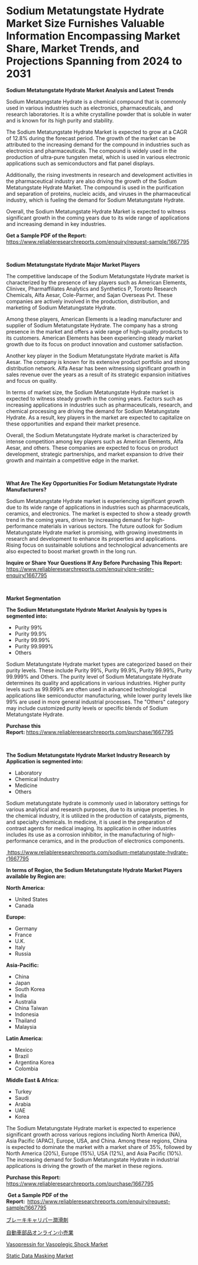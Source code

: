 <p><h1>Sodium Metatungstate Hydrate Market Size Furnishes Valuable Information Encompassing Market Share, Market Trends, and Projections Spanning from 2024 to 2031</h1></p><p><strong>Sodium Metatungstate Hydrate Market Analysis and Latest Trends</strong></p>
<p><p>Sodium Metatungstate Hydrate is a chemical compound that is commonly used in various industries such as electronics, pharmaceuticals, and research laboratories. It is a white crystalline powder that is soluble in water and is known for its high purity and stability.</p><p>The Sodium Metatungstate Hydrate Market is expected to grow at a CAGR of 12.8% during the forecast period. The growth of the market can be attributed to the increasing demand for the compound in industries such as electronics and pharmaceuticals. The compound is widely used in the production of ultra-pure tungsten metal, which is used in various electronic applications such as semiconductors and flat panel displays.</p><p>Additionally, the rising investments in research and development activities in the pharmaceutical industry are also driving the growth of the Sodium Metatungstate Hydrate Market. The compound is used in the purification and separation of proteins, nucleic acids, and viruses in the pharmaceutical industry, which is fueling the demand for Sodium Metatungstate Hydrate.</p><p>Overall, the Sodium Metatungstate Hydrate Market is expected to witness significant growth in the coming years due to its wide range of applications and increasing demand in key industries.</p></p>
<p><strong>Get a Sample PDF of the Report:&nbsp;</strong> <a href="https://www.reliableresearchreports.com/enquiry/request-sample/1667795">https://www.reliableresearchreports.com/enquiry/request-sample/1667795</a></p>
<p>&nbsp;</p>
<p><strong>Sodium Metatungstate Hydrate Major Market Players</strong></p>
<p><p>The competitive landscape of the Sodium Metatungstate Hydrate market is characterized by the presence of key players such as American Elements, Clinivex, Pharmaffiliates Analytics and Synthetics P, Toronto Research Chemicals, Alfa Aesar, Cole-Parmer, and Sajan Overseas Pvt. These companies are actively involved in the production, distribution, and marketing of Sodium Metatungstate Hydrate.</p><p>Among these players, American Elements is a leading manufacturer and supplier of Sodium Metatungstate Hydrate. The company has a strong presence in the market and offers a wide range of high-quality products to its customers. American Elements has been experiencing steady market growth due to its focus on product innovation and customer satisfaction.</p><p>Another key player in the Sodium Metatungstate Hydrate market is Alfa Aesar. The company is known for its extensive product portfolio and strong distribution network. Alfa Aesar has been witnessing significant growth in sales revenue over the years as a result of its strategic expansion initiatives and focus on quality.</p><p>In terms of market size, the Sodium Metatungstate Hydrate market is expected to witness steady growth in the coming years. Factors such as increasing applications in industries such as pharmaceuticals, research, and chemical processing are driving the demand for Sodium Metatungstate Hydrate. As a result, key players in the market are expected to capitalize on these opportunities and expand their market presence.</p><p>Overall, the Sodium Metatungstate Hydrate market is characterized by intense competition among key players such as American Elements, Alfa Aesar, and others. These companies are expected to focus on product development, strategic partnerships, and market expansion to drive their growth and maintain a competitive edge in the market.</p></p>
<p>&nbsp;</p>
<p><strong>What Are The Key Opportunities For Sodium Metatungstate Hydrate Manufacturers?</strong></p>
<p><p>Sodium Metatungstate Hydrate market is experiencing significant growth due to its wide range of applications in industries such as pharmaceuticals, ceramics, and electronics. The market is expected to show a steady growth trend in the coming years, driven by increasing demand for high-performance materials in various sectors. The future outlook for Sodium Metatungstate Hydrate market is promising, with growing investments in research and development to enhance its properties and applications. Rising focus on sustainable solutions and technological advancements are also expected to boost market growth in the long run.</p></p>
<p><strong>Inquire or Share Your Questions If Any Before Purchasing This Report:</strong> <a href="https://www.reliableresearchreports.com/enquiry/pre-order-enquiry/1667795">https://www.reliableresearchreports.com/enquiry/pre-order-enquiry/1667795</a></p>
<p>&nbsp;</p>
<p><strong>Market Segmentation</strong></p>
<p><strong>The Sodium Metatungstate Hydrate Market Analysis by types is segmented into:</strong></p>
<p><ul><li>Purity 99%</li><li>Purity 99.9%</li><li>Purity 99.99%</li><li>Purity 99.999%</li><li>Others</li></ul></p>
<p><p>Sodium Metatungstate Hydrate market types are categorized based on their purity levels. These include Purity 99%, Purity 99.9%, Purity 99.99%, Purity 99.999% and Others. The purity level of Sodium Metatungstate Hydrate determines its quality and applications in various industries. Higher purity levels such as 99.999% are often used in advanced technological applications like semiconductor manufacturing, while lower purity levels like 99% are used in more general industrial processes. The "Others" category may include customized purity levels or specific blends of Sodium Metatungstate Hydrate.</p></p>
<p><strong>Purchase this Report:&nbsp;</strong><a href="https://www.reliableresearchreports.com/purchase/1667795">https://www.reliableresearchreports.com/purchase/1667795</a></p>
<p>&nbsp;</p>
<p><strong>The Sodium Metatungstate Hydrate Market Industry Research by Application is segmented into:</strong></p>
<p><ul><li>Laboratory</li><li>Chemical Industry</li><li>Medicine</li><li>Others</li></ul></p>
<p><p>Sodium metatungstate hydrate is commonly used in laboratory settings for various analytical and research purposes, due to its unique properties. In the chemical industry, it is utilized in the production of catalysts, pigments, and specialty chemicals. In medicine, it is used in the preparation of contrast agents for medical imaging. Its application in other industries includes its use as a corrosion inhibitor, in the manufacturing of high-performance ceramics, and in the production of electronics components.</p></p>
<p><a href="https://www.reliableresearchreports.com/sodium-metatungstate-hydrate-r1667795">&nbsp;https://www.reliableresearchreports.com/sodium-metatungstate-hydrate-r1667795</a></p>
<p><strong>In terms of Region, the Sodium Metatungstate Hydrate Market Players available by Region are:</strong></p>
<p>
    <p> <strong> North America: </strong>
        <ul>
            <li>United States</li>
            <li>Canada</li>
        </ul>
        </p> 
    <p> <strong> Europe: </strong>
        <ul>
            <li>Germany</li>
            <li>France</li>
            <li>U.K.</li>
            <li>Italy</li>
            <li>Russia</li>
        </ul>
        </p> 
    <p> <strong> Asia-Pacific: </strong>
        <ul>
            <li>China</li>
            <li>Japan</li>
            <li>South Korea</li>
            <li>India</li>
            <li>Australia</li>
            <li>China Taiwan</li>
            <li>Indonesia</li>
            <li>Thailand</li>
            <li>Malaysia</li>
        </ul>
        </p> 
    <p> <strong> Latin America: </strong>
        <ul>
            <li>Mexico</li>
            <li>Brazil</li>
            <li>Argentina Korea</li>
            <li>Colombia</li>
        </ul>
        </p> 
    <p> <strong> Middle East & Africa: </strong>
        <ul>
            <li>Turkey</li>
            <li>Saudi</li>
            <li>Arabia</li>
            <li>UAE</li>
            <li>Korea</li>
        </ul>
    </p>
    </p>
<p><p>The Sodium Metatungstate Hydrate market is expected to experience significant growth across various regions including North America (NA), Asia Pacific (APAC), Europe, USA, and China. Among these regions, China is expected to dominate the market with a market share of 35%, followed by North America (20%), Europe (15%), USA (12%), and Asia Pacific (10%). The increasing demand for Sodium Metatungstate Hydrate in industrial applications is driving the growth of the market in these regions.</p></p>
<p><strong>Purchase this Report: </strong><a href="https://www.reliableresearchreports.com/purchase/1667795">https://www.reliableresearchreports.com/purchase/1667795</a></p>
<p>&nbsp;<strong>Get a Sample PDF of the Report:&nbsp;&nbsp;</strong><a href="https://www.reliableresearchreports.com/enquiry/request-sample/1667795">https://www.reliableresearchreports.com/enquiry/request-sample/1667795</a></p>
<p><strong></strong></p>
<p><p><a href="https://github.com/kegley4963/Market-Research-Report-List-2/blob/main/7654968176660.md">ブレーキキャリパー潤滑剤</a></p><p><a href="https://github.com/LuzHills1972/Market-Research-Report-List-1/blob/main/6819997176661.md">自動車部品オンライン小売業</a></p><p><a href="https://github.com/phuonganhit041011/Market-Research-Report-List-1/blob/main/vasopressin-for-vasoplegic-shock-market.md">Vasopressin for Vasoplegic Shock Market</a></p><p><a href="https://github.com/LeilaniWyman2021/Market-Research-Report-List-1/blob/main/static-data-masking-market.md">Static Data Masking Market</a></p></p>